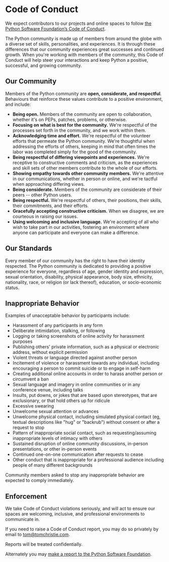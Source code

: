 # Code of Conduct

We expect contributors to our projects and online spaces to follow [the Python Software Foundation’s Code of Conduct](https://www.python.org/psf/conduct/).

The Python community is made up of members from around the globe with a diverse set of skills, personalities, and experiences. It is through these differences that our community experiences great successes and continued growth. When you're working with members of the community, this Code of Conduct will help steer your interactions and keep Python a positive, successful, and growing community.

## Our Community

Members of the Python community are **open, considerate, and respectful**. Behaviours that reinforce these values contribute to a positive environment, and include:

* **Being open.** Members of the community are open to collaboration, whether it's on PEPs, patches, problems, or otherwise.
* **Focusing on what is best for the community.** We're respectful of the processes set forth in the community, and we work within them.
* **Acknowledging time and effort.** We're respectful of the volunteer efforts that permeate the Python community. We're thoughtful when addressing the efforts of others, keeping in mind that often times the labor was completed simply for the good of the community.
* **Being respectful of differing viewpoints and experiences.** We're receptive to constructive comments and criticism, as the experiences and skill sets of other members contribute to the whole of our efforts.
* **Showing empathy towards other community members.** We're attentive in our communications, whether in person or online, and we're tactful when approaching differing views.
* **Being considerate.** Members of the community are considerate of their peers -- other Python users.
* **Being respectful.** We're respectful of others, their positions, their skills, their commitments, and their efforts.
* **Gracefully accepting constructive criticism.** When we disagree, we are courteous in raising our issues.
* **Using welcoming and inclusive language.** We're accepting of all who wish to take part in our activities, fostering an environment where anyone can participate and everyone can make a difference.

## Our Standards

Every member of our community has the right to have their identity respected. The Python community is dedicated to providing a positive experience for everyone, regardless of age, gender identity and expression, sexual orientation, disability, physical appearance, body size, ethnicity, nationality, race, or religion (or lack thereof), education, or socio-economic status.

## Inappropriate Behavior

Examples of unacceptable behavior by participants include:

* Harassment of any participants in any form
* Deliberate intimidation, stalking, or following
* Logging or taking screenshots of online activity for harassment purposes
* Publishing others' private information, such as a physical or electronic address, without explicit permission
* Violent threats or language directed against another person
* Incitement of violence or harassment towards any individual, including encouraging a person to commit suicide or to engage in self-harm
* Creating additional online accounts in order to harass another person or circumvent a ban
* Sexual language and imagery in online communities or in any conference venue, including talks
* Insults, put downs, or jokes that are based upon stereotypes, that are exclusionary, or that hold others up for ridicule
* Excessive swearing
* Unwelcome sexual attention or advances
* Unwelcome physical contact, including simulated physical contact (eg, textual descriptions like "hug" or "backrub") without consent or after a request to stop
* Pattern of inappropriate social contact, such as requesting/assuming inappropriate levels of intimacy with others
* Sustained disruption of online community discussions, in-person presentations, or other in-person events
* Continued one-on-one communication after requests to cease
* Other conduct that is inappropriate for a professional audience including people of many different backgrounds

Community members asked to stop any inappropriate behavior are expected to comply immediately.

## Enforcement

We take Code of Conduct violations seriously, and will act to ensure our spaces are welcoming, inclusive, and professional environments to communicate in.

If you need to raise a Code of Conduct report, you may do so privately by email to tom@tomchristie.com.

Reports will be treated confidentially.

Alternately you may [make a report to the Python Software Foundation](https://www.python.org/psf/conduct/reporting/).
